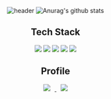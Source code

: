 <div align=center>
    
![header](https://capsule-render.vercel.app/api?type=waving&color=timeGradient&text=%20LeeMinJae%20%20&height=200&fontSize=120&fontColor=ffffff) 
![Anurag's github stats](https://github-readme-stats.vercel.app/api?username=LeeMinJae-dev&show_icons=true&theme=vue ) 




## <div align=center> Tech Stack

<p align="center">
    <img src="https://img.shields.io/badge/Java-007396?style=flat-square&logo=Java&logoColor=white"/>
    <img src="https://img.shields.io/badge/Python-3766AB?style=flat-square&logo=Python&logoColor=white"/>
    <img src="https://img.shields.io/badge/C-A8B9CC?style=flat-square&logo=C&logoColor=white"/>
    <img src="https://img.shields.io/badge/Swift-A8B9CC?style=flat-square&logo=Swift&logoColor=white"/>
    <img src="https://img.shields.io/badge/Git-F05032?style=flat-square&logo=Git&logoColor=white"/>

## <div align=center> Profile

<p align="center">   
    <a href="https://learnote-dev.com/"> <img src="http://img.shields.io/badge/-Tech%20Blog-black?style=flat&logo=github&link=https://learnote-dev.com/" style="height : auto; margin-left : 10px; margin-right : 10px;"/> </a> <a href="https://instagram.com/mj_lee_97/"> <img src="http://img.shields.io/badge/-Instagram-purple?style=flat&logo=Instagram&link=https://instagram.com/mj_lee_97/" style="height : auto; margin-left : 10px; margin-right : 10px;"/>

</div>

<!---
LeeMinJae-dev/LeeMinJae-dev is a ✨ special ✨ repository because its `README.md` (this file) appears on your GitHub profile.
You can click the Preview link to take a look at your changes.
--->
